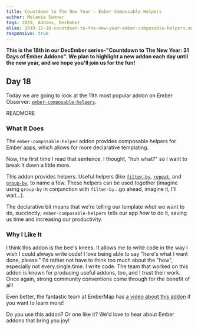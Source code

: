 ```yaml
---
title: Countdown to The New Year - Ember Composable Helpers
author: Melanie Sumner
tags: 2019, Addons, DecEmber
alias: 2019-12-18-countdown-to-the-new-year-ember-composable-helpers.md
responsive: true
---
```


**This is the 18th in our DecEmber series–"Countdown to The New Year: 31 Days of Ember Addons". We plan to highlight a new addon each day until the new year, and we hope you'll join us for the fun!**

## Day 18

Today we are going to look at the 11th most popular addon on Ember Observer: [`ember-composable-helpers`](https://emberobserver.com/addons/ember-composable-helpers). 

READMORE

### What It Does

The `ember-composable-helper` addon provides composable helpers for Ember apps, which allows for more declarative templating.

Now, the first time I read that sentence, I thought, "huh what?" so I want to break it down a little more. 

This addon provides helpers. Useful helpers (like [`filter-by`](https://github.com/DockYard/ember-composable-helpers#filter-by), [`repeat`](https://github.com/DockYard/ember-composable-helpers#repeat), and [`group-by`](https://github.com/DockYard/ember-composable-helpers#group-by), to name a few. These helpers can be used together (imagine using `group-by` in conjunction with `filter-by`...go ahead, imagine it, I'll wait...). 

The declarative bit means that we're telling our template _what_ we want to do, succinctly; `ember-composable-helpers` tells our app _how_ to do it, saving us time and increasing our productivity. 

### Why I Like It

I think this addon is the bee's knees. It allows me to write code in the way I wish I could always write code! I love being able to say "here's what I want done, please." I'd rather not have to think too much about the "how", especially not every.single.time. I write code. The team that worked on this addon is known for producing useful addons, too, and I trust their work. Once again, strong community conventions come through for the benefit of all!

Even better, the fantastic team at EmberMap has [a video about this addon](https://embermap.com/video/ember-composable-helpers) if you want to learn more!


Do you use this addon? Or one like it? We'd love to hear about Ember addons that bring you joy!
